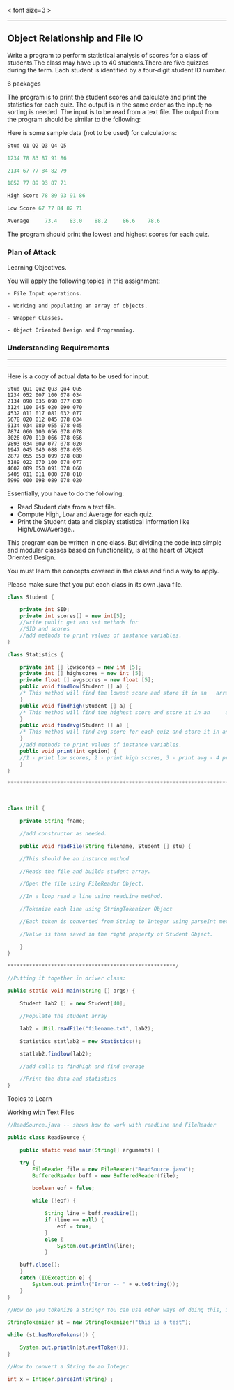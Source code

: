 < font size=3 >

---



## Object Relationship and File IO

Write a program to perform statistical analysis of scores for a class of students.The class may have up to 40 students.There are five quizzes during the term. Each student is identified by a four-digit student ID number.

6 packages

The program is to print the student scores and calculate and print the statistics for each quiz. The output is in the same order as the input; no sorting is needed. The input is to be read from a text file. The output from the program should be similar to the following:

Here is some sample data (not to be used) for calculations:

```java
Stud Q1 Q2 Q3 Q4 Q5

1234 78 83 87 91 86

2134 67 77 84 82 79

1852 77 89 93 87 71

High Score 78 89 93 91 86

Low Score 67 77 84 82 71

Average     73.4    83.0    88.2     86.6    78.6
```

The program should print the lowest and highest scores for each quiz.

### Plan of Attack

Learning Objectives.

You will apply the following topics in this assignment:

    - File Input operations.

    - Working and populating an array of objects.

    - Wrapper Classes.

    - Object Oriented Design and Programming.

### Understanding Requirements

---

---



Here is a copy of actual data to be used for input.

```
Stud Qu1 Qu2 Qu3 Qu4 Qu5
1234 052 007 100 078 034
2134 090 036 090 077 030
3124 100 045 020 090 070
4532 011 017 081 032 077
5678 020 012 045 078 034
6134 034 080 055 078 045
7874 060 100 056 078 078
8026 070 010 066 078 056
9893 034 009 077 078 020
1947 045 040 088 078 055
2877 055 050 099 078 080
3189 022 070 100 078 077
4602 089 050 091 078 060
5405 011 011 000 078 010
6999 000 098 089 078 020
```

Essentially, you have to do the following:

- Read Student data from a text file.
- Compute High, Low and Average for each quiz.
- Print the Student data and display statistical information like High/Low/Average..

This program can be written in one class. But dividing the code into simple and modular classes based on functionality, is at the heart of Object Oriented Design.

You must learn the concepts covered in the class and find a way to apply.

Please make sure that you put each class in its own .java file.

```java
class Student {

    private int SID;
    private int scores[] = new int[5];
    //write public get and set methods for
    //SID and scores
    //add methods to print values of instance variables.
}

class Statistics {

    private int [] lowscores = new int [5];
    private int [] highscores = new int [5];
    private float [] avgscores = new float [5];
    public void findlow(Student [] a) {
    /* This method will find the lowest score and store it in an   array names lowscores. */
    }
    public void findhigh(Student [] a) {
    /* This method will find the highest score and store it in an     array names highscores. */
    }
    public void findavg(Student [] a) {
    /* This method will find avg score for each quiz and store it in an array names avgscores. */
    }
    //add methods to print values of instance variables.
    public void print(int option) {
    //1 - print low scores, 2 - print high scores, 3 - print avg - 4 print all.
    }
}

************************************************************************************/

 

class Util {

    private String fname;

    //add constructor as needed.

    public void readFile(String filename, Student [] stu) {

    //This should be an instance method

    //Reads the file and builds student array.

    //Open the file using FileReader Object.

    //In a loop read a line using readLine method.

    //Tokenize each line using StringTokenizer Object

    //Each token is converted from String to Integer using parseInt method

    //Value is then saved in the right property of Student Object.

    }
}

******************************************************/

//Putting it together in driver class:

public static void main(String [] args) {

    Student lab2 [] = new Student[40];

    //Populate the student array

    lab2 = Util.readFile("filename.txt", lab2);

    Statistics statlab2 = new Statistics();

    statlab2.findlow(lab2);

    //add calls to findhigh and find average

    //Print the data and statistics
}
```

Topics to Learn

Working with Text Files

```java
//ReadSource.java -- shows how to work with readLine and FileReader

public class ReadSource {

    public static void main(String[] arguments) {

    try {
        FileReader file = new FileReader("ReadSource.java");
        BufferedReader buff = new BufferedReader(file);

        boolean eof = false;

        while (!eof) {

            String line = buff.readLine();
            if (line == null) {
                eof = true;
            }
            else {
                System.out.println(line);
            }

    buff.close();
    } 
    catch (IOException e) {
        System.out.println("Error -- " + e.toString());
    }
}

//How do you tokenize a String? You can use other ways of doing this, if you like.

StringTokenizer st = new StringTokenizer("this is a test");

while (st.hasMoreTokens()) {

    System.out.println(st.nextToken());
}

//How to convert a String to an Integer

int x = Integer.parseInt(String) ;
```
